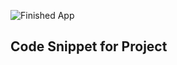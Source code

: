 
![Finished App](https://github.com/londonappbrewery/Images/blob/master/quizzler-demo.gif)



## Code Snippet for Project


